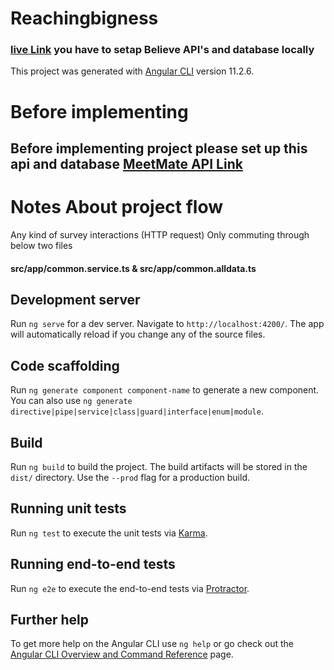 # Reachingbigness
### [live Link](https://github-k9d4ku.stackblitz.io) you have to setap Believe API's and database locally
This project was generated with [Angular CLI](https://github.com/angular/angular-cli) version 11.2.6.

# Before implementing
## Before implementing project please set up this api and database [MeetMate API Link](https://github.com/ajitkumarpal1/meetmatApi)
# Notes About project flow
Any kind of survey interactions (HTTP request) Only commuting through below two files
#### src/app/common.service.ts & src/app/common.alldata.ts

## Development server

Run `ng serve` for a dev server. Navigate to `http://localhost:4200/`. The app will automatically reload if you change any of the source files.

## Code scaffolding

Run `ng generate component component-name` to generate a new component. You can also use `ng generate directive|pipe|service|class|guard|interface|enum|module`.

## Build

Run `ng build` to build the project. The build artifacts will be stored in the `dist/` directory. Use the `--prod` flag for a production build.

## Running unit tests

Run `ng test` to execute the unit tests via [Karma](https://karma-runner.github.io).

## Running end-to-end tests

Run `ng e2e` to execute the end-to-end tests via [Protractor](http://www.protractortest.org/).

## Further help

To get more help on the Angular CLI use `ng help` or go check out the [Angular CLI Overview and Command Reference](https://angular.io/cli) page.
